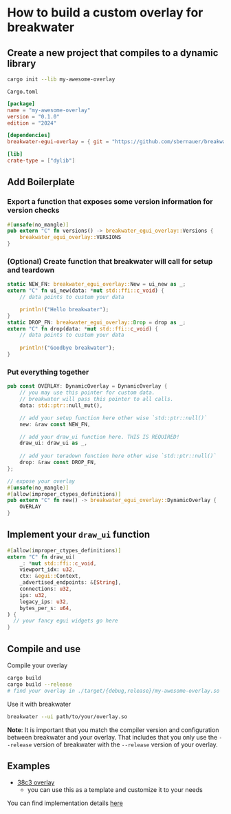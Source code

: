# How to build a custom overlay for breakwater

## Create a new project that compiles to a dynamic library

```bash
cargo init --lib my-awesome-overlay
```

`Cargo.toml`
```toml
[package]
name = "my-awesome-overlay"
version = "0.1.0"
edition = "2024"

[dependencies]
breakwater-egui-overlay = { git = "https://github.com/sbernauer/breakwater" }

[lib]
crate-type = ["dylib"]
```

## Add Boilerplate

### Export a function that exposes some version information for version checks

```rust
#[unsafe(no_mangle)]
pub extern "C" fn versions() -> breakwater_egui_overlay::Versions {
    breakwater_egui_overlay::VERSIONS
}
```

### (Optional) Create function that breakwater will call for setup and teardown

```rust
static NEW_FN: breakwater_egui_overlay::New = ui_new as _;
extern "C" fn ui_new(data: *mut std::ffi::c_void) {
    // data points to custum your data

    println!("Hello breakwater");
}
static DROP_FN: breakwater_egui_overlay::Drop = drop as _;
extern "C" fn drop(data: *mut std::ffi::c_void) {
    // data points to custum your data
    
    println!("Goodbye breakwater");
}
```

### Put everything together

```rust
pub const OVERLAY: DynamicOverlay = DynamicOverlay {
    // you may use this pointer for custom data.
    // breakwater will pass this pointer to all calls.
    data: std::ptr::null_mut(),

    // add your setup function here other wise `std::ptr::null()`
    new: &raw const NEW_FN,

    // add your draw_ui function here. THIS IS REQUIRED!
    draw_ui: draw_ui as _,
    
    // add your teradown function here other wise `std::ptr::null()`
    drop: &raw const DROP_FN,
};

// expose your overlay
#[unsafe(no_mangle)]
#[allow(improper_ctypes_definitions)]
pub extern "C" fn new() -> breakwater_egui_overlay::DynamicOverlay {
    OVERLAY
}
```

## Implement your `draw_ui` function

```rust
#[allow(improper_ctypes_definitions)]
extern "C" fn draw_ui(
    _: *mut std::ffi::c_void,
    viewport_idx: u32,
    ctx: &egui::Context,
    _advertised_endpoints: &[String],
    connections: u32,
    ips: u32,
    legacy_ips: u32,
    bytes_per_s: u64,
) { 
  // your fancy egui widgets go here
}
```

## Compile and use

Compile your overlay

```bash
cargo build
cargo build --release
# find your overlay in ./target/{debug,release}/my-awesome-overlay.so
```

Use it with breakwater

```bash
breakwater --ui path/to/your/overlay.so
```

**Note**: It is important that you match the compiler version and configuration between breakwater and your overlay.
That includes that you only use the `--release` version of breakwater with the `--release` version of your overlay.

## Examples

- [38c3 overlay](https://github.com/bits0rcerer/breakwater-38c3-overlay)
  - you can use this as a template and customize it to your needs

You can find implementation details [here](../breakwater-egui-overlay/src/lib.rs)
